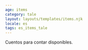 ```yaml
---
age: items
category: tale
layout: layouts/templates/items.njk
locale: es
tags: es_items_tale
---
```


Cuentos para contar disponibles.